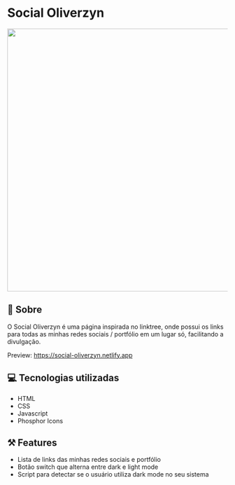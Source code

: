 # Social Oliverzyn

<img src="https://github.com/oliver-zyn/social-oliverzyn/assets/89222905/5b1b2303-ae94-4425-af33-3c65fa064d52" width="600" />

## 📖 Sobre

O Social Oliverzyn é uma página inspirada no linktree, onde possui os links para todas as minhas redes sociais / portfólio em um lugar só, facilitando a divulgação.

Preview: https://social-oliverzyn.netlify.app

## 💻 Tecnologias utilizadas

- HTML
- CSS
- Javascript
- Phosphor Icons

## ⚒️ Features

- Lista de links das minhas redes sociais e portfólio
- Botão switch que alterna entre dark e light mode
- Script para detectar se o usuário utiliza dark mode no seu sistema
